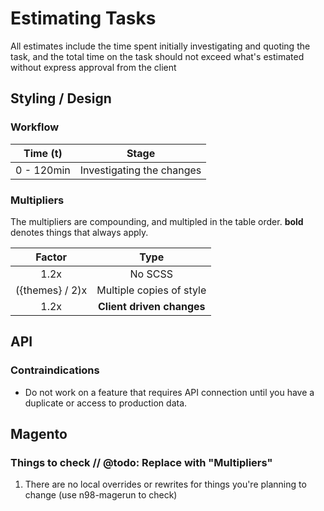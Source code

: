 # Estimating Tasks
All estimates include the time spent initially investigating and quoting the task, and the total time on the task should not exceed what's estimated without express approval from the client

## Styling / Design
### Workflow
| Time (t)    | Stage                       | 
|:-----------:|:---------------------------:|
| 0 - 120min  | Investigating the changes   |

### Multipliers
The multipliers are compounding, and multipled in the table order. **bold** denotes things that always apply. 

| Factor          | Type                        |
|:---------------:|:---------------------------:|
| 1.2x            | No SCSS                     |
| ({themes} / 2)x | Multiple copies of style    |
| 1.2x            | **Client driven changes**   |

## API
### Contraindications
  - Do not work on a feature that requires API connection until you have a duplicate or access to production data.

## Magento 
### Things to check // @todo: Replace with "Multipliers"
  1. There are no local overrides or rewrites for things you're planning to change (use n98-magerun to check)


